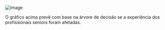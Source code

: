 ![image](https://github.com/user-attachments/assets/96de0447-88af-4990-a0f5-333f44c39b67)

O gráfico acima prevê com base na árvore de decisão se a experiência dos profissionais seniors foram afetadas.
